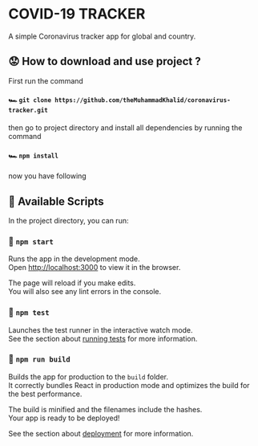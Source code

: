 # COVID-19 TRACKER

A simple Coronavirus tracker app for global and country.

## :worried: How to download and use project ?

First run the command 

#### :racing_car: `git clone https://github.com/theMuhammadKhalid/coronavirus-tracker.git`

then go to project directory and install all dependencies by running the command

#### :racing_car: `npm install`

now you have following

## :scroll: Available Scripts

In the project directory, you can run:

### :red_car: `npm start`

Runs the app in the development mode.\
Open [http://localhost:3000](http://localhost:3000) to view it in the browser.

The page will reload if you make edits.\
You will also see any lint errors in the console.

### :test_tube: `npm test`

Launches the test runner in the interactive watch mode.\
See the section about [running tests](https://facebook.github.io/create-react-app/docs/running-tests) for more information.

### :bricks: `npm run build`

Builds the app for production to the `build` folder.\
It correctly bundles React in production mode and optimizes the build for the best performance.

The build is minified and the filenames include the hashes.\
Your app is ready to be deployed!

See the section about [deployment](https://facebook.github.io/create-react-app/docs/deployment) for more information.
